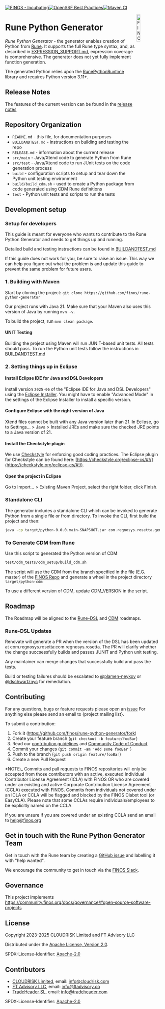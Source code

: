 [![FINOS - Incubating](https://cdn.jsdelivr.net/gh/finos/contrib-toolbox@master/images/badge-incubating.svg)](https://community.finos.org/docs/governance/Software-Projects/stages/incubating)[![OpenSSF Best Practices](https://www.bestpractices.dev/projects/10725/badge)](https://www.bestpractices.dev/projects/10725)[![Maven CI](https://github.com/finos/rune-python-generator/actions/workflows/cve-scanning.yml/badge.svg)](https://github.com/finos/rune-python-generator/actions/workflows/cve-scanning.yml)

<img align="right" width="15%" alt="FINOS" src="https://www.finos.org/hubfs/FINOS/finos-logo/FINOS_Icon_Wordmark_Name_RGB_horizontal.png">

# Rune Python Generator

*Rune Python Generator* - the generator enables creation of Python from [Rune](https://github.com/finos/rune-dsl).  It supports the full Rune type syntax, and, as described in [EXPRESSION_SUPPORT.md](./EXPRESSION_SUPPORT.md), expression coverage is comprehensive.  The generator does not yet fully implement function generation.

The generated Python relies upon the [RunePythonRuntime](https://github.com/finos/rune-python-runtime) library and requires Python version 3.11+.

## Release Notes

The features of the current version can be found in the [release notes](./RELEASE.md)

## Repository Organization

- `README.md` - this file, for documentation purposes
- `BUILDANDTEST.md` - instructions on building and testing the repo
- `RELEASE.md` - information about the current release
- `src/main`  - Java/Xtend code to generate Python from Rune
- `src/test`  - Java/Xtend code to run JUnit tests on the code generation process
- `build` - configuration scripts to setup and tear down the Python unit testing environment
- `build/build_cdm.sh` - used to create a Python package from code generated using CDM Rune definitions
- `test` - Python unit tests and scripts to run the tests

## Development setup

### Setup for developers

This guide is meant for everyone who wants to contribute to the Rune Python Generator and needs to get things up and running.

Detailed build and testing instructions can be found in [BUILDANDTEST.md](./BUILDANDTEST.md)

If this guide does not work for you, be sure to raise an issue. This way we can help you figure out what the problem is and update this guide to prevent the same problem for future users.

### 1. Building with Maven

Start by cloning the project: `git clone https://github.com/finos/rune-python-generator`

Our project runs with Java 21. Make sure that your Maven also uses this version of Java by running `mvn -v`.

To build the project, run `mvn clean package`.

#### UNIT Testing

Building the project using Maven will run JUNIT-based unit tests.  All tests should pass.  To run the Python unit tests follow the instructions in [BUILDANDTEST.md](./BUILDANDTEST.md)

### 2. Setting things up in Eclipse

#### Install Eclipse IDE for Java and DSL Developers

Install version `2025-06` of the "Eclipse IDE for Java and DSL Developers" using the [Eclipse Installer](https://www.eclipse.org/downloads/packages/installer). You might have to enable "Advanced Mode" in the settings of the Eclipse Installer to install a specific version.

#### Configure Eclipse with the right version of Java

Xtend files cannot be built with any Java version later than 21. In Eclipse, go to Settings... > Java > Installed JREs and make sure the checked JRE points to a Java version of 21.

#### Install the Checkstyle plugin

We use [Checkstyle](https://checkstyle.sourceforge.io/) for enforcing good coding practices. The Eclipse plugin for Checkstyle can be found here: [https://checkstyle.org/eclipse-cs/#!/](https://checkstyle.org/eclipse-cs/#!/).

#### Open the project in Eclipse

Go to Import... > Existing Maven Project, select the right folder, click Finish.

### Standalone CLI

The generator includes a standalone CLI which can be invoked to generate Python from a single file or from directory.  To invoke the CLI, first build the project and then:

```sh
java -cp target/python-0.0.0.main-SNAPSHOT.jar com.regnosys.rosetta.generator.python.PythonCodeGeneratorCLI
```

### To Generate CDM from Rune

Use this script to generated the Python version of CDM

```sh
test/cdm_tests/cdm_setup/build_cdm.sh
```

The script will use the CDM from the branch specified in the file (E.G. master) of the [FINOS Repo](https://github.com/finos/common-domain-model) and generate a wheel in the project directory `target/python-cdm`

To use a different version of CDM, update CDM_VERSION in the script.

## Roadmap

The Roadmap will be aligned to the [Rune-DSL](https://github.com/finos/rune-dsl/) and [CDM](https://github.com/finos/common-domain-model/blob/master/ROADMAP.md) roadmaps.

### Rune-DSL Updates

Renovate will generate a PR when the version of the DSL has been updated at com.regnosys.rosetta:com.regnosys.rosetta.  The PR will clarify whether the change succsessfully builds and passes JUNIT and Python unit testing.

Any maintainer can merge changes that successfully build and pass the tests.

Build or testing failures should be escalated to [@plamen-neykov](https://github.com/plamen-neykov) or [@dschwartznyc](https://github.com/dschwartznyc) for remediation.

## Contributing

For any questions, bugs or feature requests please open an [issue](https://github.com/finos/rune-python-generator/issues)
For anything else please send an email to {project mailing list}.

To submit a contribution:

1. Fork it (<https://github.com/finos/rune-python-generator/fork>)
2. Create your feature branch (`git checkout -b feature/fooBar`)
3. Read our [contribution guidelines](.github/CONTRIBUTING.md) and [Community Code of Conduct](https://www.finos.org/code-of-conduct)
4. Commit your changes (`git commit -am 'Add some fooBar'`)
5. Push to the branch (`git push origin feature/fooBar`)
6. Create a new Pull Request

*NOTE:_ Commits and pull requests to FINOS repositories will only be accepted from those contributors with an active, executed Individual Contributor License Agreement (ICLA) with FINOS OR
who are covered under an existing and active Corporate Contribution License Agreement (CCLA) executed with FINOS. Commits from individuals not covered under an ICLA or CCLA will be flagged
and blocked by the FINOS Clabot tool (or EasyCLA). Please note that some CCLAs require individuals/employees to be explicitly named on the CCLA.

If you are unsure if you are covered under an existing CCLA send an email to help@finos.org

## Get in touch with the Rune Python Generator Team

 Get in touch with the Rune team by creating a [GitHub issue](https://github.com/finos/rune-python-generator/issues/new) and labelling it with "help wanted".

 We encourage the community to get in touch via the [FINOS Slack](https://www.finos.org/blog/finos-announces-new-community-slack).

## Governance

This project implements <https://community.finos.org/docs/governance/#open-source-software-projects>

## License

Copyright 2023-2025 CLOUDRISK Limited and FT Advisory LLC

Distributed under the [Apache License, Version 2.0](http://www.apache.org/licenses/LICENSE-2.0).

SPDX-License-Identifier: [Apache-2.0](https://spdx.org/licenses/Apache-2.0)

## Contributors

- [CLOUDRISK Limited](https://www.cloudrisk.uk), email: <info@cloudrisk.com>
- [FT Advisory LLC](https://www.ftadvisory.co), email: <info@ftadvisory.co>
- [TradeHeader SL](https://www.tradeheader.com), email: <info@tradeheader.com>

SPDX-License-Identifier: [Apache-2.0](https://spdx.org/licenses/Apache-2.0)
